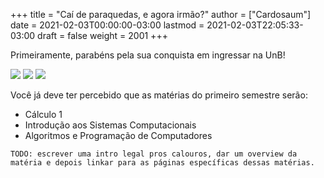 +++
title = "Caí de paraquedas, e agora irmão?"
author = ["Cardosaum"]
date = 2021-02-03T00:00:00-03:00
lastmod = 2021-02-03T22:05:33-03:00
draft = false
weight = 2001
+++

Primeiramente, parabéns pela sua conquista em ingressar na UnB!

![](/ox-hugo/l.png)
![](/ox-hugo/congrats.gif)
![](/ox-hugo/l.png)

Você já deve ter percebido que as matérias do primeiro semestre serão:

-   Cálculo 1
-   Introdução aos Sistemas Computacionais
-   Algoritmos e Programação de Computadores

`TODO: escrever uma intro legal pros calouros, dar um overview da matéria e depois linkar para as páginas específicas dessas matérias.`
